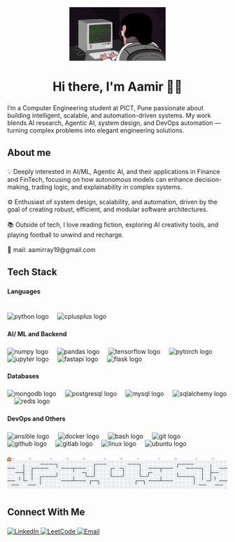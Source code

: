 <div align="center">
<img src="https://github.com/aamirray19/aamirray19/blob/main/assets/coding.gif" >  
</div>
<h1 align="center">Hi there, I'm Aamir 👋🏼</h1>

###

<p align="left">I’m a Computer Engineering student at PICT, Pune passionate about building intelligent, scalable, and automation-driven systems. My work blends AI research, Agentic AI, system design, and DevOps automation — turning complex problems into elegant engineering solutions.</p>

###

<h2 align="left">About me</h2>

###

<p align="left">💡 Deeply interested in AI/ML, Agentic AI, and their applications in Finance and FinTech, focusing on how autonomous models can enhance decision-making, trading logic, and explainability in complex systems.<br><br>⚙️ Enthusiast of system design, scalability, and automation, driven by the goal of creating robust, efficient, and modular software architectures.<br><br>📚 Outside of tech, I love reading fiction, exploring AI creativity tools, and playing football to unwind and recharge.<br><br>📧 mail: aamirray19@gmail.com</p>

###

<h2 align="left">Tech Stack</h2>

###

<h4 align="left">Languages</h4>

###

<br clear="both">

<div align="left">
  <img src="https://cdn.jsdelivr.net/gh/devicons/devicon/icons/python/python-original.svg" height="40" alt="python logo"  />
  <img width="12" />
  <img src="https://cdn.jsdelivr.net/gh/devicons/devicon/icons/cplusplus/cplusplus-original.svg" height="40" alt="cplusplus logo"  />
</div>

###

<h4 align="left">AI/ ML and Backend</h4>

###

<div align="left">
  <img src="https://cdn.jsdelivr.net/gh/devicons/devicon/icons/numpy/numpy-original.svg" height="40" alt="numpy logo"  />
  <img width="12" />
  <img src="https://cdn.jsdelivr.net/gh/devicons/devicon/icons/pandas/pandas-original.svg" height="40" alt="pandas logo"  />
  <img width="12" />
  <img src="https://cdn.jsdelivr.net/gh/devicons/devicon/icons/tensorflow/tensorflow-original.svg" height="40" alt="tensorflow logo"  />
  <img width="12" />
  <img src="https://cdn.jsdelivr.net/gh/devicons/devicon/icons/pytorch/pytorch-original.svg" height="40" alt="pytorch logo"  />
  <img width="12" />
  <img src="https://cdn.jsdelivr.net/gh/devicons/devicon/icons/jupyter/jupyter-original.svg" height="40" alt="jupyter logo"  />
  <img width="12" />
  <img src="https://cdn.jsdelivr.net/gh/devicons/devicon/icons/fastapi/fastapi-original.svg" height="40" alt="fastapi logo"  />
  <img width="12" />
  <img src="https://cdn.jsdelivr.net/gh/devicons/devicon/icons/flask/flask-original.svg" height="40" alt="flask logo"  />
</div>

###

<h4 align="left">Databases</h4>

###

<div align="left">
  <img src="https://cdn.jsdelivr.net/gh/devicons/devicon/icons/mongodb/mongodb-original.svg" height="40" alt="mongodb logo"  />
  <img width="12" />
  <img src="https://cdn.jsdelivr.net/gh/devicons/devicon/icons/postgresql/postgresql-original.svg" height="40" alt="postgresql logo"  />
  <img width="12" />
  <img src="https://cdn.jsdelivr.net/gh/devicons/devicon/icons/mysql/mysql-original.svg" height="40" alt="mysql logo"  />
  <img width="12" />
  <img src="https://cdn.jsdelivr.net/gh/devicons/devicon/icons/sqlalchemy/sqlalchemy-original.svg" height="40" alt="sqlalchemy logo"  />
  <img width="12" />
  <img src="https://cdn.jsdelivr.net/gh/devicons/devicon/icons/redis/redis-original.svg" height="40" alt="redis logo"  />
</div>

###

<h4 align="left">DevOps and Others</h4>

###

<div align="left">
  <img src="https://cdn.jsdelivr.net/gh/devicons/devicon/icons/ansible/ansible-original.svg" height="40" alt="ansible logo"  />
  <img width="12" />
  <img src="https://cdn.jsdelivr.net/gh/devicons/devicon/icons/docker/docker-original.svg" height="40" alt="docker logo"  />
  <img width="12" />
  <img src="https://cdn.jsdelivr.net/gh/devicons/devicon/icons/bash/bash-original.svg" height="40" alt="bash logo"  />
  <img width="12" />
  <img src="https://cdn.jsdelivr.net/gh/devicons/devicon/icons/git/git-original.svg" height="40" alt="git logo"  />
  <img width="12" />
  <img src="https://cdn.jsdelivr.net/gh/devicons/devicon/icons/github/github-original.svg" height="40" alt="github logo"  />
  <img width="12" />
  <img src="https://cdn.jsdelivr.net/gh/devicons/devicon/icons/gitlab/gitlab-original.svg" height="40" alt="gitlab logo"  />
  <img width="12" />
  <img src="https://cdn.jsdelivr.net/gh/devicons/devicon/icons/linux/linux-original.svg" height="40" alt="linux logo"  />
  <img width="12" />
  <img src="https://cdn.jsdelivr.net/gh/devicons/devicon/icons/ubuntu/ubuntu-plain.svg" height="40" alt="ubuntu logo"  />
</div>

###

<picture>
  <source media="(prefers-color-scheme: dark)" srcset="https://raw.githubusercontent.com/aamirray19/aamirray19/output/pacman-contribution-graph-dark.svg">
  <source media="(prefers-color-scheme: light)" srcset="https://raw.githubusercontent.com/aamirray19/aamirray19/output/pacman-contribution-graph.svg">
  <img alt="Pac-Man contribution graph" src="https://raw.githubusercontent.com/aamirray19/aamirray19/output/pacman-contribution-graph.svg">
</picture>

###

<h2 align="left">Connect With Me</h2>

###

<div align="left">
    <a href="https://www.linkedin.com/in/mohammadaamirrayyan06/">
        <img src="https://img.icons8.com/color/512/linkedin.png" width="50" height="50" alt="LinkedIn">
    </a>
    <a href="https://leetcode.com/u/aamirray/">
        <img src="https://upload.wikimedia.org/wikipedia/commons/1/19/LeetCode_logo_black.png" width="50" height="50" alt="LeetCode">
    </a>
    <a href="mailto:aamirray19@gmail.com">
        <img src="https://img.icons8.com/color/512/gmail-new.png" width="50" height="50" alt="Email">
    </a>
</div>
